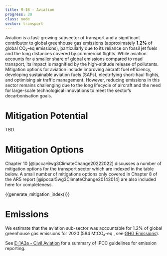 ```yaml
---
title: M-1B - Aviation
progress: 30
class: node
sector: transport
---
```


Aviation is a fast-growing subsector of transport and a significant contributor to global greenhouse gas emissions (approximately **1.2%** of global CO₂-eq emissions), particularly due to its reliance on fossil jet fuels and the long distances covered by commercial flights. While aviation accounts for a smaller share of global emissions compared to road transport, its impact is magnified by the high-altitude release of pollutants. Mitigation options for aviation include improving aircraft fuel efficiency, developing sustainable aviation fuels (SAFs), electrifying short-haul flights, and optimising air traffic management. However, reducing emissions in this sector remains challenging due to the long lifecycle of aircraft and the need for large-scale technological innovations to meet the sector’s decarbonisation goals.


# Mitigation Potential
TBD.


# Mitigation Options

Chapter 10 [@ipccar6wg3ClimateChange20222022] discusses a number of mitigation options for the transport sector which are indexed in the table below. A small number of mitigations options only covered in Chapter 8 of the AR5 report [@ipccar5wg3ClimateChange20142014] are also included here for completeness.  


{{generate_mitigation_index()}}




# Emissions
We estimate that the aviation sub-sector was accountable for 1.2% of global greenhouse gas emissions for 2020 (584 MtCO₂-eq , see [GHG Emissions](/5-resources/4-reference/3-ghg-emissions.md)).

See [E-1A3a - Civil Aviation](/2-ipcc-mitigation-options/ipcc-2019-emissions/1-energy/1a-fuel-combustion-activities/1a3-transport/1a3a-civil-aviation.md) for a summary of IPCC guidelines for emission reporting.  

